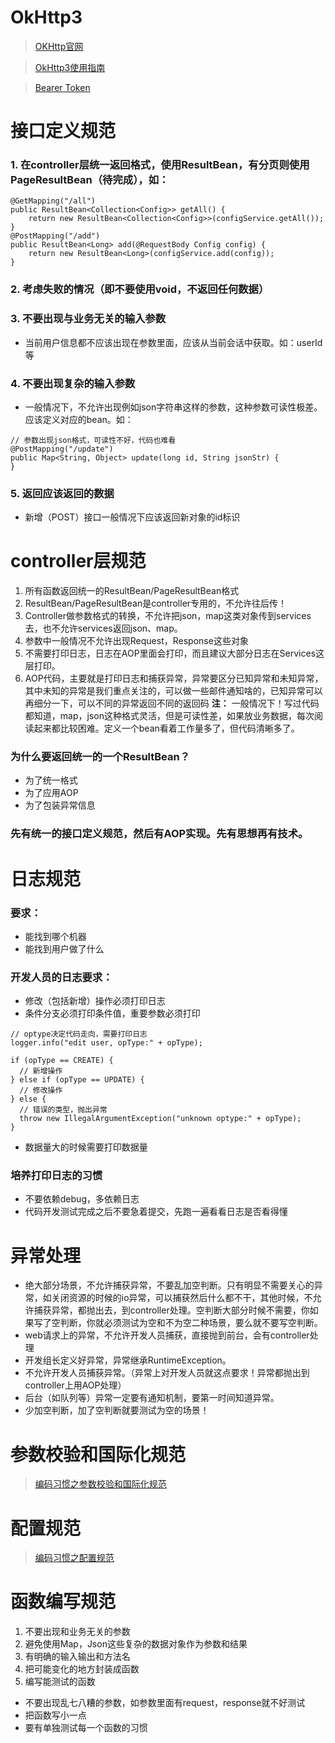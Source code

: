 # OkHttp3
> [OKHttp官网](http://square.github.io/okhttp/)

> [OkHttp3使用指南](http://www.qingpingshan.com/rjbc/az/110232.html)

> [Bearer Token](http://www.haomou.net/2014/08/13/2014_bare_token/)

# 接口定义规范
### 1. 在controller层统一返回格式，使用ResultBean，有分页则使用PageResultBean（待完成），如：
```
@GetMapping("/all")
public ResultBean<Collection<Config>> getAll() {
    return new ResultBean<Collection<Config>>(configService.getAll());
}
@PostMapping("/add")
public ResultBean<Long> add(@RequestBody Config config) {
    return new ResultBean<Long>(configService.add(config));
}
```
### 2. 考虑失败的情况（即不要使用void，不返回任何数据）

### 3. 不要出现与业务无关的输入参数
- 当前用户信息都不应该出现在参数里面，应该从当前会话中获取。如：userId等

### 4. 不要出现复杂的输入参数
- 一般情况下，不允许出现例如json字符串这样的参数，这种参数可读性极差。应该定义对应的bean。如：
```
// 参数出现json格式，可读性不好，代码也难看
@PostMapping("/update")
public Map<String, Object> update(long id, String jsonStr) {
}
```

### 5. 返回应该返回的数据
- 新增（POST）接口一般情况下应该返回新对象的id标识

# controller层规范
1. 所有函数返回统一的ResultBean/PageResultBean格式
2. ResultBean/PageResultBean是controller专用的，不允许往后传！
3. Controller做参数格式的转换，不允许把json，map这类对象传到services去，也不允许services返回json、map。
4. 参数中一般情况不允许出现Request，Response这些对象
5. 不需要打印日志，日志在AOP里面会打印，而且建议大部分日志在Services这层打印。
6. AOP代码，主要就是打印日志和捕获异常，异常要区分已知异常和未知异常，其中未知的异常是我们重点关注的，可以做一些邮件通知啥的，已知异常可以再细分一下，可以不同的异常返回不同的返回码
**注：** 一般情况下！写过代码都知道，map，json这种格式灵活，但是可读性差，如果放业务数据，每次阅读起来都比较困难。定义一个bean看着工作量多了，但代码清晰多了。

### 为什么要返回统一的一个ResultBean？
- 为了统一格式
- 为了应用AOP
- 为了包装异常信息

### 先有统一的接口定义规范，然后有AOP实现。先有思想再有技术。

# 日志规范
### 要求：
- 能找到哪个机器
- 能找到用户做了什么

### 开发人员的日志要求：
- 修改（包括新增）操作必须打印日志
- 条件分支必须打印条件值，重要参数必须打印
```
// optype决定代码走向，需要打印日志
logger.info("edit user, opType:" + opType);

if (opType == CREATE) {
  // 新增操作
} else if (opType == UPDATE) {
  // 修改操作
} else {
  // 错误的类型，抛出异常
  throw new IllegalArgumentException("unknown optype:" + opType);
}
```
- 数据量大的时候需要打印数据量

### 培养打印日志的习惯
- 不要依赖debug，多依赖日志
- 代码开发测试完成之后不要急着提交，先跑一遍看看日志是否看得懂

# 异常处理
- 绝大部分场景，不允许捕获异常，不要乱加空判断。只有明显不需要关心的异常，如关闭资源的时候的io异常，可以捕获然后什么都不干，其他时候，不允许捕获异常，都抛出去，到controller处理。空判断大部分时候不需要，你如果写了空判断，你就必须测试为空和不为空二种场景，要么就不要写空判断。
- web请求上的异常，不允许开发人员捕获，直接抛到前台，会有controller处理
- 开发组长定义好异常，异常继承RuntimeException。
- 不允许开发人员捕获异常。（异常上对开发人员就这点要求！异常都抛出到controller上用AOP处理）
- 后台（如队列等）异常一定要有通知机制，要第一时间知道异常。
- 少加空判断，加了空判断就要测试为空的场景！

# 参数校验和国际化规范
> [编码习惯之参数校验和国际化规范](http://blog.didispace.com/cxy-wsm-zml-6/)

# 配置规范
> [编码习惯之配置规范](http://blog.didispace.com/cxy-wsm-zml-7/)

# 函数编写规范
1. 不要出现和业务无关的参数
2. 避免使用Map，Json这些复杂的数据对象作为参数和结果
3. 有明确的输入输出和方法名
4. 把可能变化的地方封装成函数
5. 编写能测试的函数
- 不要出现乱七八糟的参数，如参数里面有request，response就不好测试
- 把函数写小一点
- 要有单独测试每一个函数的习惯